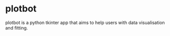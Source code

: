 # plotbot
plotbot is a python tkinter app that aims to help users with data visualisation and fitting.

